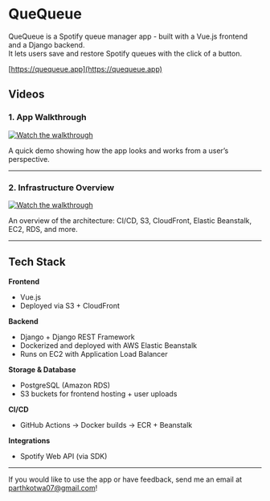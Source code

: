 # QueQueue

QueQueue is a Spotify queue manager app - built with a Vue.js frontend and a Django backend.  
It lets users save and restore Spotify queues with the click of a button. 

[https://quequeue.app](https://quequeue.app)  

## Videos

### 1. App Walkthrough
[![Watch the walkthrough](https://img.youtube.com/vi/hJ-PSDomcfE/maxresdefault.jpg)](https://youtu.be/hJ-PSDomcfE)

A quick demo showing how the app looks and works from a user’s perspective.

---

### 2. Infrastructure Overview
[![Watch the walkthrough](https://img.youtube.com/vi/vKi6S3hv4t0/maxresdefault.jpg)](https://youtu.be/vKi6S3hv4t0)

An overview of the architecture: CI/CD, S3, CloudFront, Elastic Beanstalk, EC2, RDS, and more.

---

## Tech Stack

**Frontend**
- Vue.js  
- Deployed via S3 + CloudFront  

**Backend**
- Django + Django REST Framework  
- Dockerized and deployed with AWS Elastic Beanstalk  
- Runs on EC2 with Application Load Balancer  

**Storage & Database**
- PostgreSQL (Amazon RDS)  
- S3 buckets for frontend hosting + user uploads  

**CI/CD**
- GitHub Actions → Docker builds → ECR + Beanstalk  

**Integrations**
- Spotify Web API (via SDK)  

---

If you would like to use the app or have feedback, send me an email at parthkotwa07@gmail.com!

